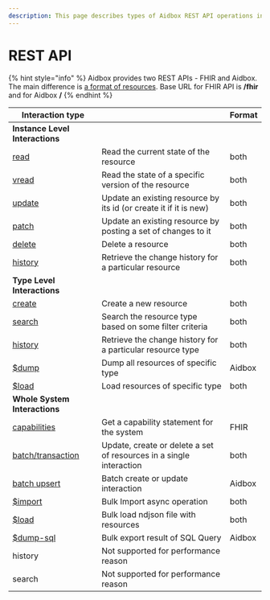 ```yaml
---
description: This page describes types of Aidbox REST API operations in general
---
```


# REST API

{% hint style="info" %}
Aidbox provides two REST APIs - FHIR and Aidbox. The main difference is [a format of resources](../../getting-started/aidbox-and-fhir-formats.md). Base URL for FHIR API is **/fhir** and for Aidbox **/**
{% endhint %}

| Interaction type                                       |                                                                     | Format |
| ------------------------------------------------------ | ------------------------------------------------------------------- | ------ |
| **Instance Level Interactions**                        |                                                                     |        |
| [read](crud-1/read.md)                                 | Read the current state of the resource                              | both   |
| [vread](crud-1/read.md#vread)                          | Read the state of a specific version of the resource                | both   |
| [update](crud-1/update.md)                             | Update an existing resource by its id (or create it if it is new)   | both   |
| [patch](crud-1/patch.md)                               | Update an existing resource by posting a set of changes to it       | both   |
| [delete](crud-1/delete.md)                             | Delete a resource                                                   | both   |
| [history](../fhir-api/history-1.md)                    | Retrieve the change history for a particular resource               | both   |
| **Type Level Interactions**                            |                                                                     |        |
| [create](crud-1/fhir-and-aidbox-crud.md)               | Create a new resource                                               | both   |
| [search](../fhir-api/search-1/)                        | Search the resource type based on some filter criteria              | both   |
| [history](../fhir-api/history-1.md)                    | Retrieve the change history for a particular resource type          | both   |
| [$dump](../bulk-api-1/#usddump)                        | Dump all resources of specific type                                 | Aidbox |
| [$load](../bulk-api-1/#usdload)                        | Load resources of specific type                                     | both   |
| **Whole System Interactions**                          |                                                                     |        |
| [capabilities](../fhir-api/metadata.md)                | Get a capability statement for the system                           | FHIR   |
| [batch/transaction](../transaction.md)                 | Update, create or delete a set of resources in a single interaction | both   |
| [batch upsert](../batch-upsert.md)                     | Batch create or update interaction                                  | Aidbox |
| [$import](../bulk-api-1/#usdimport-and-fhir-usdimport) | Bulk Import async operation                                         | both   |
| [$load](../bulk-api-1/#usdload)                        | Bulk load ndjson file with resources                                | both   |
| [$dump-sql](../bulk-api-1/#usddump-sql)                | Bulk export result of SQL Query                                     | Aidbox |
| history                                                | Not supported for performance reason                                |        |
| search                                                 | Not supported for performance reason                                |        |
